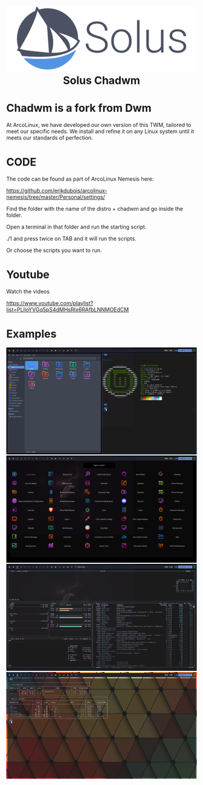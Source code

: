 <h1 align="center">
 <img src="https://github.com/erikdubois/solus-chadwm/blob/main/logo.svg">
  <br />
   Solus Chadwm
</h1>

# Chadwm is a fork from Dwm

At ArcoLinux, we have developed our own version of this TWM, tailored to meet our specific needs. We install and refine it on any Linux system until it meets our standards of perfection.


# CODE

The code can be found as part of ArcoLinux Nemesis here:

https://github.com/erikdubois/arcolinux-nemesis/tree/master/Personal/settings/

Find the folder with the name of the distro + chadwm and go inside the folder.

Open a terminal in that folder and run the starting script.

./1 and press twice on TAB and it will run the scripts. 

Or choose the scripts you want to run.


# Youtube

Watch the videos 

https://www.youtube.com/playlist?list=PLlloYVGq5pS4dMHsRIx6RAfbLNNMOEdCM

# Examples

![Alt text](mint-chadwm1.png)
![Alt text](mint-chadwm2.png)
![Alt text](mint-chadwm3.png)
![Alt text](mint-chadwm4.png)
